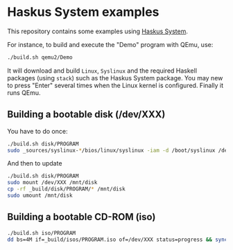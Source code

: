 # Haskus System examples

This repository contains some examples using [Haskus System](http://haskus.org/system/).

For instance, to build and execute the "Demo" program with QEmu, use:

```bash
./build.sh qemu2/Demo
```

It will download and build `Linux`, `Syslinux` and the required Haskell packages
(using `stack`) such as the Haskus System package. You may new to press "Enter"
several times when the Linux kernel is configured. Finally it runs QEmu.


## Building a bootable disk (/dev/XXX)

You have to do once:

```bash
./build.sh disk/PROGRAM
sudo _sources/syslinux-*/bios/linux/syslinux -iam -d /boot/syslinux /dev/XXX 
```

And then to update

```bash
./build.sh disk/PROGRAM
sudo mount /dev/XXX /mnt/disk
cp -rf _build/disk/PROGRAM/* /mnt/disk
sudo umount /mnt/disk
```


## Building a bootable CD-ROM (iso)

```bash
./build.sh iso/PROGRAM
dd bs=4M if=_build/isos/PROGRAM.iso of=/dev/XXX status=progress && sync
```

